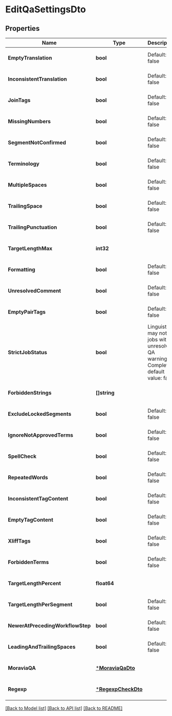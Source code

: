 # EditQaSettingsDto

## Properties
Name | Type | Description | Notes
------------ | ------------- | ------------- | -------------
**EmptyTranslation** | **bool** | Default: false | [optional] [default to null]
**InconsistentTranslation** | **bool** | Default: false | [optional] [default to null]
**JoinTags** | **bool** | Default: false | [optional] [default to null]
**MissingNumbers** | **bool** | Default: false | [optional] [default to null]
**SegmentNotConfirmed** | **bool** | Default: false | [optional] [default to null]
**Terminology** | **bool** | Default: false | [optional] [default to null]
**MultipleSpaces** | **bool** | Default: false | [optional] [default to null]
**TrailingSpace** | **bool** | Default: false | [optional] [default to null]
**TrailingPunctuation** | **bool** | Default: false | [optional] [default to null]
**TargetLengthMax** | **int32** |  | [optional] [default to null]
**Formatting** | **bool** | Default: false | [optional] [default to null]
**UnresolvedComment** | **bool** | Default: false | [optional] [default to null]
**EmptyPairTags** | **bool** | Default: false | [optional] [default to null]
**StrictJobStatus** | **bool** | Linguists may not set jobs with unresolved QA warnings to Completed. default value: false | [optional] [default to null]
**ForbiddenStrings** | **[]string** |  | [optional] [default to null]
**ExcludeLockedSegments** | **bool** | Default: false | [optional] [default to null]
**IgnoreNotApprovedTerms** | **bool** | Default: false | [optional] [default to null]
**SpellCheck** | **bool** | Default: false | [optional] [default to null]
**RepeatedWords** | **bool** | Default: false | [optional] [default to null]
**InconsistentTagContent** | **bool** | Default: false | [optional] [default to null]
**EmptyTagContent** | **bool** | Default: false | [optional] [default to null]
**XliffTags** | **bool** | Default: false | [optional] [default to null]
**ForbiddenTerms** | **bool** | Default: false | [optional] [default to null]
**TargetLengthPercent** | **float64** |  | [optional] [default to null]
**TargetLengthPerSegment** | **bool** | Default: false | [optional] [default to null]
**NewerAtPrecedingWorkflowStep** | **bool** | Default: false | [optional] [default to null]
**LeadingAndTrailingSpaces** | **bool** | Default: false | [optional] [default to null]
**MoraviaQA** | [***MoraviaQaDto**](MoraviaQADto.md) |  | [optional] [default to null]
**Regexp** | [***RegexpCheckDto**](RegexpCheckDto.md) |  | [optional] [default to null]

[[Back to Model list]](../README.md#documentation-for-models) [[Back to API list]](../README.md#documentation-for-api-endpoints) [[Back to README]](../README.md)


